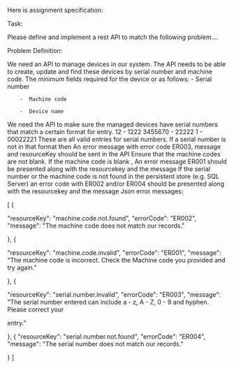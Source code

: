 Here is assignment specification: 

Task: 

Please define and implement a rest API to match the following problem.... 

Problem Definition: 

We need an API to manage devices in our system.
The API needs to be able to create, update and find these devices by serial number and machine code. The minimum fields required for the device or as follows: 
		-  Serial number

		-  Machine code

		-  Device name

We need the API to make sure the managed devices have serial numbers that match a certain format for entry.
   12 - 1222
   3455670 - 22222
   1 - 00022221 
These are all valid entries for serial numbers. If a serial number is not in that format then
An error message with error code ER003, message and resourceKey should be sent in the API
Ensure that the machine codes are not blank. If the machine code is blank , An error message ER001 should be presented along with the resourcekey and the message
If the serial number or the machine code is not found in the persistent store (e.g. SQL Server) an error code with ER002 and/or ER004 should be presented along with the resourcekey and the message
Json error messages: 

[ { 

"resourceKey": "machine.code.not.found",
"errorCode": "ER002",
"message": "The machine code does not match our records." 

}, { 

"resourceKey": "machine.code.invalid",
"errorCode": "ER001",
"message": "The machine code is incorrect. Check the Machine code you provided and try again." 

}, {

"resourceKey": "serial.number.invalid",
"errorCode": "ER003",
"message": "The serial number entered can include a - z, A - Z, 0 - 9 and hyphen. Please correct your 

entry." 

}, {
"resourceKey": "serial.number.not.found",
"errorCode": "ER004",
"message": "The serial number does not match our records." 

} ] 

